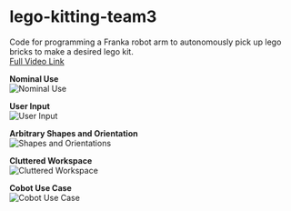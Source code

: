 # lego-kitting-team3
Code for programming a Franka robot arm to autonomously pick up lego bricks to make a desired lego kit.<br>
[Full Video Link](https://www.youtube.com/watch?v=qngiJ5iDRoQ)<br>


**Nominal Use**<br>
![Nominal Use](https://j.gifs.com/Rl7840.gif)<br>

**User Input**<br>
![User Input](https://j.gifs.com/46JWp0.gif)<br>

**Arbitrary Shapes and Orientation**<br>
![Shapes and Orientations](https://j.gifs.com/w0lnMm.gif)<br>

**Cluttered Workspace**<br>
![Cluttered Workspace](https://j.gifs.com/mqP7lE.gif)<br>

**Cobot Use Case**<br>
![Cobot Use Case](https://j.gifs.com/A6x8j7.gif)<br>

